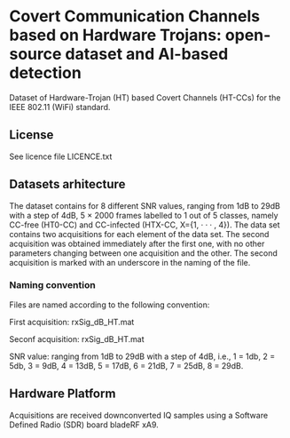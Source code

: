 # Covert Communication Channels based on Hardware Trojans: open-source dataset and AI-based detection
Dataset of Hardware-Trojan (HT) based Covert Channels (HT-CCs) for the IEEE 802.11 (WiFi) standard.

## License
See licence file LICENCE.txt

## Datasets arhitecture
The dataset contains for 8 different SNR values, ranging from 1dB to 29dB with a step of 4dB, 5 × 2000 frames labelled to 1 out of 5 classes, namely CC-free (HT0-CC) and CC-infected (HTX-CC, X={1, · · · , 4}). The data set contains two acquisitions for each element of the data set. The second acquisition was obtained immediately after the first one, with no other parameters changing between one acquisition and the other. The second acquisition is marked with an underscore in the naming of the file.

### Naming convention
Files are named according to the following convention:

First acquisition:
rxSig_<SNR value>dB_HT<HTCC attack>.mat

Seconf acquisition:
rxSig_<SNR value>dB_HT<HTCC attack>.mat

SNR value: ranging from 1dB to 29dB with a step of 4dB, i.e., 1 = 1db, 2 = 5db, 3 = 9dB, 4 = 13dB, 5 = 17dB, 6 = 21dB, 7 = 25dB, 8 = 29dB.

## Hardware Platform
Acquisitions are received downconverted IQ samples using a Software Defined Radio (SDR) board bladeRF xA9.
